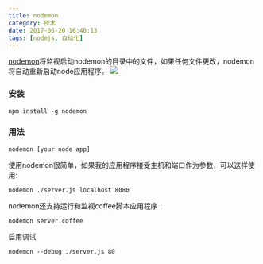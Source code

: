 ```yaml
---
title: nodemon
category: 技术
date: 2017-06-20 16:40:13
tags: [nodejs, 自动化]
---
```

[nodemon](https://www.npmjs.com/package/nodemon)将监视启动nodemon的目录中的文件，如果任何文件更改，nodemon将自动重新启动node应用程序。
![](https://ws4.sinaimg.cn/large/006tKfTcly1fgrtvlh5b7j307g08iglq.jpg)
<!-- more -->
### 安装
```shell
npm install -g nodemon
```

### 用法

```shell
nodemon [your node app]
```

使用nodemon很简单，如果我的应用程序接受主机和端口作为参数，可以这样使用:

```shell
nodemon ./server.js localhost 8080
```

nodemon还支持运行和监视coffee脚本应用程序：

```shell
nodemon server.coffee
```

启用调试

```
nodemon --debug ./server.js 80
```

